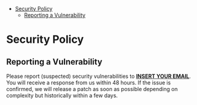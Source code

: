 - [Security Policy](#security-policy)
    - [Reporting a Vulnerability](#reporting-a-vulnerability)

# Security Policy

## Reporting a Vulnerability

Please report (suspected) security vulnerabilities to
**[INSERT YOUR EMAIL](mailto:iamowaisazam)**. You will receive a response from us within 48 hours. If the
issue is confirmed, we will release a patch as soon as possible depending on complexity but historically within a few
days.

